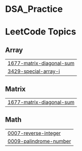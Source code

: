 # DSA_Practice
<!---LeetCode Topics Start-->
# LeetCode Topics
## Array
|  |
| ------- |
| [1677-matrix-diagonal-sum](https://github.com/chetanpawar29/DSA_Practice/tree/master/1677-matrix-diagonal-sum) |
| [3429-special-array-i](https://github.com/chetanpawar29/DSA_Practice/tree/master/3429-special-array-i) |
## Matrix
|  |
| ------- |
| [1677-matrix-diagonal-sum](https://github.com/chetanpawar29/DSA_Practice/tree/master/1677-matrix-diagonal-sum) |
## Math
|  |
| ------- |
| [0007-reverse-integer](https://github.com/chetanpawar29/DSA_Practice/tree/master/0007-reverse-integer) |
| [0009-palindrome-number](https://github.com/chetanpawar29/DSA_Practice/tree/master/0009-palindrome-number) |
<!---LeetCode Topics End-->